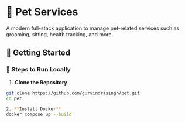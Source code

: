 # 🐾 Pet Services

A modern full-stack application to manage pet-related services such as grooming, sitting, health tracking, and more.

## 🚀 Getting Started

### 🧾 Steps to Run Locally

1. **Clone the Repository**

```bash
git clone https://github.com/gurvindrasingh/pet.git
cd pet

2. **Install Docker**
docker compose up --build
```
